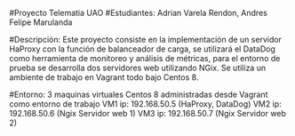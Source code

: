 #Proyecto Telematia UAO
#Estudiantes:    Adrian Varela Rendon, Andres Felipe Marulanda
                
#Descripción: Este proyecto consiste en la implementación de un servidor HaProxy con la función de balanceador de carga, se utilizará el DataDog como herramienta de monitoreo y análisis de métricas, para el entorno de prueba se desarrolla dos servidores web utilizando NGix. Se utiliza un ambiente de trabajo en Vagrant todo bajo Centos 8.


#Entorno: 
3 maquinas virtuales Centos 8 administradas desde Vagrant como entorno de trabajo
VM1 ip: 192.168.50.5 (HaProxy, DataDog)
VM2 ip: 192.168.50.6 (Ngix Servidor web 1)
VM3 ip: 192.168.50.7 (Ngix Servidor web 2)
